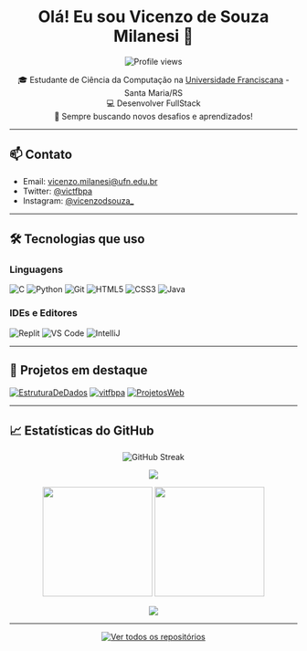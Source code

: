 <h1 align="center">Olá! Eu sou Vicenzo de Souza Milanesi 👋</h1>

<p align="center">
  <img src="https://komarev.com/ghpvc/?username=vitfbpa&label=Visitors&color=0e75b6&style=flat" alt="Profile views" />
</p>

<p align="center">
  🎓 Estudante de Ciência da Computação na <a href="https://www.ufn.edu.br/site/">Universidade Franciscana</a> - Santa Maria/RS <br />
  💻 Desenvolver FullStack<br />
  🚀 Sempre buscando novos desafios e aprendizados!
</p>

---

## 📫 Contato

- Email: vicenzo.milanesi@ufn.edu.br  
- Twitter: [@victfbpa](https://x.com/victfbpa)  
- Instagram: [@vicenzodsouza_](https://instagram.com/vicenzodsouza_)

---

## 🛠️ Tecnologias que uso

### Linguagens
![C](https://img.shields.io/badge/C-%2300599C.svg?style=flat-square&logo=c&logoColor=white)
![Python](https://img.shields.io/badge/Python-43853d?style=flat-square&logo=python&logoColor=white)
![Git](https://img.shields.io/badge/Git-FF0000?style=flat-square&logo=git&logoColor=white)
![HTML5](https://img.shields.io/badge/HTML5-F05032?style=flat-square&logo=html5&logoColor=white)
![CSS3](https://img.shields.io/badge/CSS3-01A9DB?style=flat-square&logo=css3&logoColor=white)
![Java](https://img.shields.io/badge/Java-ED8B00?style=flat-square&logo=openjdk&logoColor=white)

### IDEs e Editores
![Replit](https://img.shields.io/badge/Replit-DD1200?style=for-the-badge&logo=Replit&logoColor=white)
![VS Code](https://img.shields.io/badge/Visual_Studio_Code-0078d7?style=for-the-badge&logo=visual-studio-code&logoColor=white)
![IntelliJ](https://img.shields.io/badge/IntelliJ_IDEA-000000?style=for-the-badge&logo=intellij-idea&logoColor=white)

---

## 🌟 Projetos em destaque

[![EstruturaDeDados](https://github-readme-stats.vercel.app/api/pin/?username=vitfbpa&repo=EstruturaDeDados&border_color=7F3FBF&bg_color=0D1117&title_color=C9D1D9&text_color=8B949E&icon_color=7F3FBF)](https://github.com/vitfbpa/EstruturaDeDados)
[![vitfbpa](https://github-readme-stats.vercel.app/api/pin/?username=vitfbpa&repo=vitfbpa&border_color=7F3FBF&bg_color=0D1117&title_color=C9D1D9&text_color=8B949E&icon_color=7F3FBF)](https://github.com/vitfbpa/vitfbpa)
[![ProjetosWeb](https://github-readme-stats.vercel.app/api/pin/?username=vitfbpa&repo=ProjetosWeb&border_color=7F3FBF&bg_color=0D1117&title_color=C9D1D9&text_color=8B949E&icon_color=7F3FBF)](https://github.com/vitfbpa/ProjetosWeb)

---

## 📈 Estatísticas do GitHub

<p align="center">
  <img src="https://github-readme-streak-stats.herokuapp.com/?user=vitfbpa&theme=radical&border=7F3FBF&background=0D1117" alt="GitHub Streak" />
</p>

<p align="center">
  <img src="https://github-profile-summary-cards.vercel.app/api/cards/profile-details?username=vitfbpa&theme=radical" />
</p>

<p align="center">
  <img src="https://denvercoder1-github-readme-stats.vercel.app/api?username=vitfbpa&show_icons=true&count_private=true&theme=react&border_color=7F3FBF&bg_color=0D1117&title_color=F85D7F&icon_color=F8D866" height="192px" />
  <img src="https://denvercoder1-github-readme-stats.vercel.app/api/top-langs/?username=vitfbpa&langs_count=8&layout=compact&theme=react&border_color=7F3FBF&bg_color=0D1117&title_color=F85D7F&icon_color=F8D866" height="192px" />
</p>

<p align="center">
  <img src="https://github-readme-activity-graph.vercel.app/graph?username=vitfbpa&custom_title=Atividade%20no%20GitHub%20de%20Vicenzo&bg_color=0D1117&color=7F3FBF&line=7F3FBF&point=7F3FBF&area_color=FFFFFF&title_color=FFFFFF&area=true" />
</p>

---

<p align="center">
  <a href="https://github.com/vitfbpa?tab=repositories">
    <img alt="Ver todos os repositórios" src="https://img.shields.io/badge/-Ver%20Todos%20os%20Repositórios-2962FF?style=for-the-badge&logo=koding&logoColor=white"/>
  </a>
</p>
